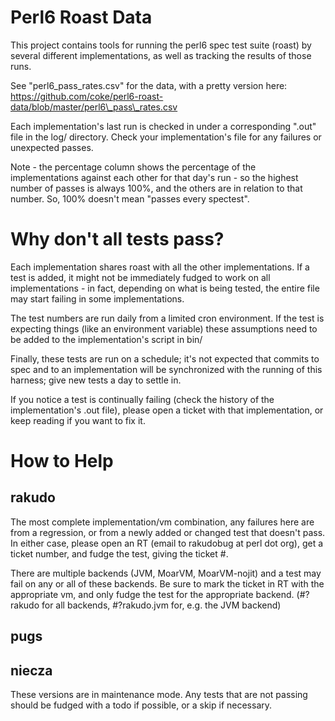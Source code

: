 # Perl6 Roast Data

This project contains tools for running the perl6 spec test suite
(roast) by several different implementations, as well as tracking the
results of those runs.

See "perl6\_pass\_rates.csv" for the data, with a pretty version here:
https://github.com/coke/perl6-roast-data/blob/master/perl6\_pass\_rates.csv

Each implementation's last run is checked in under a corresponding
".out" file in the log/ directory. Check your implementation's file for
any failures or unexpected passes.

Note - the percentage column shows the percentage of the implementations
against each other for that day's run - so the highest number of passes
is always 100%, and the others are in relation to that number. So,
100% doesn't mean "passes every spectest". 

# Why don't all tests pass?

Each implementation shares roast with all the other
implementations. If a test is added, it might not be immediately
fudged to work on all implementations - in fact, depending on what
is being tested, the entire file may start failing in some
implementations.

The test numbers are run daily from a limited cron environment. If
the test is expecting things (like an environment variable) these
assumptions need to be added to the implementation's script in
bin/
 
Finally, these tests are run on a schedule; it's not expected that
commits to spec and to an implementation will be synchronized
with the running of this harness; give new tests a day to settle in.

If you notice a test is continually failing (check the history of the
implementation's .out file), please open a ticket with that implementation,
or keep reading if you want to fix it.

# How to Help

## rakudo

The most complete implementation/vm combination, any failures here
are from a regression, or from a newly added or changed test that doesn't
pass. In either case, please open an RT (email to rakudobug at perl
dot org), get a ticket number, and fudge the test, giving the ticket #.

There are multiple backends (JVM, MoarVM, MoarVM-nojit) and a test may fail on
any or all of these backends. Be sure to mark the ticket in RT with
the appropriate vm, and only fudge the test for the appropriate backend.
(#?rakudo for all backends, #?rakudo.jvm for, e.g. the JVM backend)

## pugs

## niecza

These versions are in maintenance mode.
Any tests that are not passing should be fudged with a todo if possible,
or a skip if necessary.
